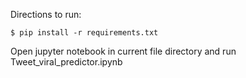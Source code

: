 Directions to run:

    $ pip install -r requirements.txt
    
Open jupyter notebook in current file directory and run Tweet_viral_predictor.ipynb
